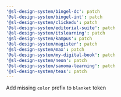 ```yaml
---
'@sl-design-system/bingel-dc': patch
'@sl-design-system/bingel-int': patch
'@sl-design-system/clickedu': patch
'@sl-design-system/editorial-suite': patch
'@sl-design-system/itslearning': patch
'@sl-design-system/kampus': patch
'@sl-design-system/magister': patch
'@sl-design-system/max': patch
'@sl-design-system/my-digital-book': patch
'@sl-design-system/neon': patch
'@sl-design-system/sanoma-learning': patch
'@sl-design-system/teas': patch
---
```


Add missing `color` prefix to `blanket` token

